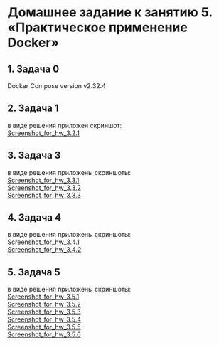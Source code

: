 # **Домашнее задание к занятию 5. «Практическое применение Docker»**

## **1. Задача 0**  
Docker Compose version v2.32.4

## **2. Задача 1**  
в виде решения приложен скриншот:  
[Screenshot_for_hw_3.2.1](https://github.com/Zufo77/Netology/blob/main/05-virt-03-docker-intro/Screenshot_for_hw_3.2.1.png)

## **3. Задача 3**  
в виде решения приложены скриншоты:  
[Screenshot_for_hw_3.3.1](https://github.com/Zufo77/Netology/blob/main/05-virt-03-docker-intro/Screenshot_for_hw_3.3.1.png)  
[Screenshot_for_hw_3.3.2](https://github.com/Zufo77/Netology/blob/main/05-virt-03-docker-intro/Screenshot_for_hw_3.3.2.png)  
[Screenshot_for_hw_3.3.3](https://github.com/Zufo77/Netology/blob/main/05-virt-03-docker-intro/Screenshot_for_hw_3.3.3.png)  

## **4. Задача 4**  
в виде решения приложены скриншоты:  
[Screenshot_for_hw_3.4.1](https://github.com/Zufo77/Netology/blob/main/05-virt-03-docker-intro/Screenshot_for_hw_3.4.1.png)  
[Screenshot_for_hw_3.4.2](https://github.com/Zufo77/Netology/blob/main/05-virt-03-docker-intro/Screenshot_for_hw_3.4.2.png)  

## **5. Задача 5**   
в виде решения приложены скриншоты:  
[Screenshot_for_hw_3.5.1](https://github.com/Zufo77/Netology/blob/main/05-virt-03-docker-intro/Screenshot_for_hw_3.5.1.png)  
[Screenshot_for_hw_3.5.2](https://github.com/Zufo77/Netology/blob/main/05-virt-03-docker-intro/Screenshot_for_hw_3.5.2.png)  
[Screenshot_for_hw_3.5.3](https://github.com/Zufo77/Netology/blob/main/05-virt-03-docker-intro/Screenshot_for_hw_3.5.3.png)  
[Screenshot_for_hw_3.5.4](https://github.com/Zufo77/Netology/blob/main/05-virt-03-docker-intro/Screenshot_for_hw_3.5.4.png)  
[Screenshot_for_hw_3.5.5](https://github.com/Zufo77/Netology/blob/main/05-virt-03-docker-intro/Screenshot_for_hw_3.5.5.png)  
[Screenshot_for_hw_3.5.6](https://github.com/Zufo77/Netology/blob/main/05-virt-03-docker-intro/Screenshot_for_hw_3.5.6.png)

